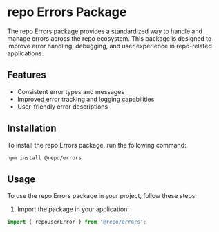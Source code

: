 # repo Errors Package


The repo Errors package provides a standardized way to handle and manage errors across the repo ecosystem. 
This package is designed to improve error handling, debugging, and user experience in repo-related applications.

## Features

- Consistent error types and messages
- Improved error tracking and logging capabilities
- User-friendly error descriptions

## Installation

To install the repo Errors package, run the following command:

```bash
npm install @repo/errors
```

## Usage

To use the repo Errors package in your project, follow these steps:

1. Import the package in your application:

```javascript
import { repoUserError } from '@repo/errors';
```